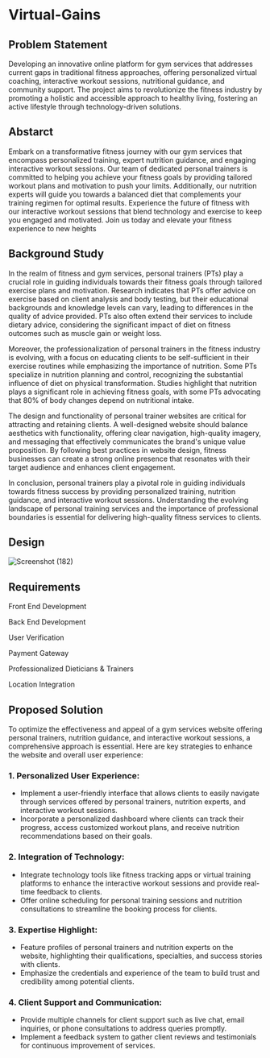# Virtual-Gains
## Problem Statement
Developing an innovative online platform for gym services that addresses current gaps in traditional fitness approaches, offering personalized virtual coaching, interactive workout sessions, nutritional guidance, and community support. The project aims to revolutionize the fitness industry by promoting a holistic and accessible approach to healthy living, fostering an active lifestyle through technology-driven solutions.

## Abstarct
Embark on a transformative fitness journey with our gym services that encompass personalized training, expert nutrition guidance, and engaging interactive workout sessions. Our team of dedicated personal trainers is committed to helping you achieve your fitness goals by providing tailored workout plans and motivation to push your limits. Additionally, our nutrition experts will guide you towards a balanced diet that complements your training regimen for optimal results. Experience the future of fitness with our interactive workout sessions that blend technology and exercise to keep you engaged and motivated. Join us today and elevate your fitness experience to new heights

## Background Study
In the realm of fitness and gym services, personal trainers (PTs) play a crucial role in guiding individuals towards their fitness goals through tailored exercise plans and motivation. Research indicates that PTs offer advice on exercise based on client analysis and body testing, but their educational backgrounds and knowledge levels can vary, leading to differences in the quality of advice provided. PTs also often extend their services to include dietary advice, considering the significant impact of diet on fitness outcomes such as muscle gain or weight loss.

Moreover, the professionalization of personal trainers in the fitness industry is evolving, with a focus on educating clients to be self-sufficient in their exercise routines while emphasizing the importance of nutrition. Some PTs specialize in nutrition planning and control, recognizing the substantial influence of diet on physical transformation. Studies highlight that nutrition plays a significant role in achieving fitness goals, with some PTs advocating that 80% of body changes depend on nutritional intake.

The design and functionality of personal trainer websites are critical for attracting and retaining clients. A well-designed website should balance aesthetics with functionality, offering clear navigation, high-quality imagery, and messaging that effectively communicates the brand's unique value proposition. By following best practices in website design, fitness businesses can create a strong online presence that resonates with their target audience and enhances client engagement.

In conclusion, personal trainers play a pivotal role in guiding individuals towards fitness success by providing personalized training, nutrition guidance, and interactive workout sessions. Understanding the evolving landscape of personal training services and the importance of professional boundaries is essential for delivering high-quality fitness services to clients.
## Design
![Screenshot (182)](https://github.com/EswarVarmaP/Virtual-Gains/assets/134736580/816fc42b-39dd-4c63-bd00-b7b052be09f6)


## Requirements
Front End Development

Back End Development

User Verification 

Payment Gateway

Professionalized Dieticians & Trainers

Location Integration

## Proposed Solution
To optimize the effectiveness and appeal of a gym services website offering personal trainers, nutrition guidance, and interactive workout sessions, a comprehensive approach is essential. Here are key strategies to enhance the website and overall user experience:

### 1. Personalized User Experience:
   - Implement a user-friendly interface that allows clients to easily navigate through services offered by personal trainers, nutrition experts, and interactive workout sessions.
   - Incorporate a personalized dashboard where clients can track their progress, access customized workout plans, and receive nutrition recommendations based on their goals.

### 2. Integration of Technology:
   - Integrate technology tools like fitness tracking apps or virtual training platforms to enhance the interactive workout sessions and provide real-time feedback to clients.
   - Offer online scheduling for personal training sessions and nutrition consultations to streamline the booking process for clients.

### 3. Expertise Highlight:
   - Feature profiles of personal trainers and nutrition experts on the website, highlighting their qualifications, specialties, and success stories with clients.
   - Emphasize the credentials and experience of the team to build trust and credibility among potential clients.

### 4. Client Support and Communication:
   - Provide multiple channels for client support such as live chat, email inquiries, or phone consultations to address queries promptly.
   - Implement a feedback system to gather client reviews and testimonials for continuous improvement of services.

